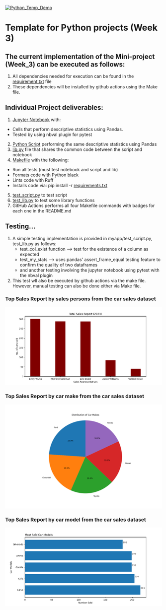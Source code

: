 [![Python_Temp_Demo](https://github.com/nogibjj/oo46_iProject_1/actions/workflows/actions.yml/badge.svg)][def]

# Template for Python projects (Week 3)

## The current implementation of the Mini-project (Week_3) can be executed as follows:

1. All dependencies needed for execution can be found in the [requirement.txt](https://github.com/nogibjj/oo46_iProject_1/blob/main/requirements.txt) file
2. These dependencies will be installed by github actions using the Make file.

## Individual Project deliverables:

1. [Jupyter Notebook](https://github.com/nogibjj/oo46_iProject_1/blob/main/myapp/notebook.ipynb) with:

- Cells that perform descriptive statistics using Pandas.
- Tested by using nbval plugin for pytest

2. [Python Script](https://github.com/nogibjj/oo46_iProject_1/blob/main/myapp/script.py) performing the same descriptive statistics using Pandas
3. [lib.py](https://github.com/nogibjj/oo46_iProject_1/blob/main/myapp/lib.py) file that shares the common code between the script and notebook
4. [Makefile](https://github.com/nogibjj/oo46_iProject_1/blob/main/Makefile) with the following:

- Run all tests (must test notebook and script and lib)
- Formats code with Python black
- Lints code with Ruff
- Installs code via: pip install -r [requirements.txt](https://github.com/nogibjj/oo46_iProject_1/blob/main/requirements.txt)

5. [test_script.py](https://github.com/nogibjj/oo46_iProject_1/blob/main/myapp/test_script.py) to test script
6. [test_lib.py](https://github.com/nogibjj/oo46_iProject_1/blob/main/myapp/test_lib.py) to test some library functions
7. GitHub Actions performs all four Makefile commands with badges for
   each one in the README.md

## Testing...

1. A simple testing implementation is provided in myapp/test_script.py, test_lib.py as follows:
   - test_col_exist function --> test for the existence of a column as expected
   - test_my_stats --> uses pandas' assert_frame_equal testing feature to confirm the quality of two dataframes
   - and another testing involving the jupyter notebook using pytest with the nbval plugin
2. This test wll also be executed by github actions via the make file. However, manual testing can also be done either via Make file.

### Top Sales Report by sales persons from the car sales dataset

![Top Sales Report](reports/tsp.png)

### Top Sales Report by car make from the car sales dataset

![Top sales by make](reports/msc.png)

### Top Sales Report by car model from the car sales dataset

![Top sales by make](reports/msm.png)

[def]: https://https://github.com/nogibjj/oo46_iProject_1/actions/workflows/actions.yml
